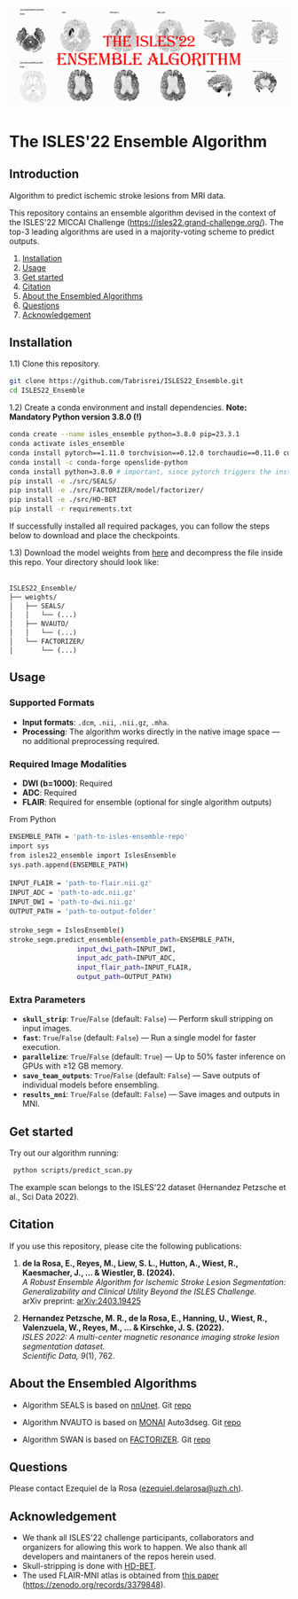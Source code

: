 ![alt text](https://github.com/Tabrisrei/ISLES22_Ensemble/blob/master/ensemble-logo.png)

# The ISLES'22 Ensemble Algorithm 
## Introduction
Algorithm to predict ischemic stroke lesions from MRI data.

This repository contains an ensemble algorithm devised in the context of the ISLES'22 MICCAI Challenge (https://isles22.grand-challenge.org/).
The top-3 leading algorithms are used in a majority-voting scheme to predict outputs.

1. [Installation](#installation)
2. [Usage](#usage)
3. [Get started](#get-started)
4. [Citation](#citation)
5. [About the Ensembled Algorithms](#about-the-ensembled-algorithms)
6. [Questions](#questions)
7. [Acknowledgement](#acknowledgement)


## Installation
1.1) Clone this repository.

```bash
git clone https://github.com/Tabrisrei/ISLES22_Ensemble.git
cd ISLES22_Ensemble
```

1.2) Create a conda environment and install dependencies. 
**Note: Mandatory Python version 3.8.0 (!)**

```bash
conda create --name isles_ensemble python=3.8.0 pip=23.3.1
conda activate isles_ensemble
conda install pytorch==1.11.0 torchvision==0.12.0 torchaudio==0.11.0 cudatoolkit=11.3 -c pytorch
conda install -c conda-forge openslide-python
conda install python=3.8.0 # important, since pytorch triggers the installation of later python versions
pip install -e ./src/SEALS/
pip install -e ./src/FACTORIZER/model/factorizer/
pip install -e ./src/HD-BET
pip install -r requirements.txt

```

If successfully installed all required packages, you can follow  the steps below to download and place the checkpoints.

1.3) Download the model weights from [here](https://zenodo.org/records/14026715) and decompress the file inside this repo.
Your directory should look like:
```

ISLES22_Ensemble/
├── weights/
│   ├── SEALS/
│   │   └── (...)
│   ├── NVAUTO/
│   │   └── (...)
│   └── FACTORIZER/
│       └── (...)
```


## Usage
### Supported Formats
- **Input formats**:  `.dcm`, `.nii`, `.nii.gz`, `.mha`.
- **Processing**: The algorithm works directly in the native image space — no additional preprocessing required.

### Required Image Modalities
- **DWI (b=1000)**: Required
- **ADC**: Required
- **FLAIR**: Required for ensemble (optional for single algorithm outputs)


From Python

```bash
ENSEMBLE_PATH = 'path-to-isles-ensemble-repo' 
import sys
from isles22_ensemble import IslesEnsemble
sys.path.append(ENSEMBLE_PATH)

INPUT_FLAIR = 'path-to-flair.nii.gz'
INPUT_ADC = 'path-to-adc.nii.gz'
INPUT_DWI = 'path-to-dwi.nii.gz'
OUTPUT_PATH = 'path-to-output-folder'

stroke_segm = IslesEnsemble()
stroke_segm.predict_ensemble(ensemble_path=ENSEMBLE_PATH,
                 input_dwi_path=INPUT_DWI,
                 input_adc_path=INPUT_ADC,
                 input_flair_path=INPUT_FLAIR,
                 output_path=OUTPUT_PATH)
```

### Extra Parameters

- **`skull_strip`**: `True`/`False` (default: `False`) — Perform skull stripping on input images.
- **`fast`**: `True`/`False` (default: `False`) — Run a single model for faster execution.
- **`parallelize`**: `True`/`False` (default: `True`) — Up to 50% faster inference on GPUs with ≥12 GB memory.
- **`save_team_outputs`**: `True`/`False` (default: `False`) — Save outputs of individual models before ensembling.
- **`results_mni`**: `True`/`False` (default: `False`) — Save images and outputs in MNI.



## Get started 
Try out our algorithm running:
```bash
 python scripts/predict_scan.py
```

The example scan belongs to the ISLES'22 dataset (Hernandez Petzsche et al., Sci Data 2022).

## Citation
If you use this repository, please cite the following publications:

1. **de la Rosa, E., Reyes, M., Liew, S. L., Hutton, A., Wiest, R., Kaesmacher, J., ... & Wiestler, B. (2024).**  
   *A Robust Ensemble Algorithm for Ischemic Stroke Lesion Segmentation: Generalizability and Clinical Utility Beyond the ISLES Challenge.*  
   arXiv preprint: [arXiv:2403.19425](https://arxiv.org/abs/2403.19425)

2. **Hernandez Petzsche, M. R., de la Rosa, E., Hanning, U., Wiest, R., Valenzuela, W., Reyes, M., ... & Kirschke, J. S. (2022).**  
   *ISLES 2022: A multi-center magnetic resonance imaging stroke lesion segmentation dataset.*  
   *Scientific Data, 9*(1), 762.



## About the Ensembled Algorithms 
* Algorithm SEALS is based on [nnUnet](https://github.com/MIC-DKFZ/nnUNet). Git [repo](https://github.com/Tabrisrei/ISLES22_SEALS) 

* Algorithm NVAUTO is based on [MONAI](https://github.com/Project-MONAI/MONAI) Auto3dseg. Git [repo](https://github.com/mahfuzmohammad/isles22)

* Algorithm SWAN is based on [FACTORIZER](https://github.com/pashtari/factorizer). Git [repo](https://github.com/pashtari/factorizer-isles22)


## Questions
Please contact Ezequiel de la Rosa (ezequiel.delarosa@uzh.ch).

## Acknowledgement
- We thank all ISLES'22 challenge participants, collaborators and organizers for allowing this work to happen. We also thank all developers and maintaners of the repos herein used. 
- Skull-stripping is done with [HD-BET](https://github.com/MIC-DKFZ/HD-BET).
- The used FLAIR-MNI atlas is obtained from [this paper](https://www.frontiersin.org/journals/neurology/articles/10.3389/fneur.2019.00208/full) (https://zenodo.org/records/3379848). 
